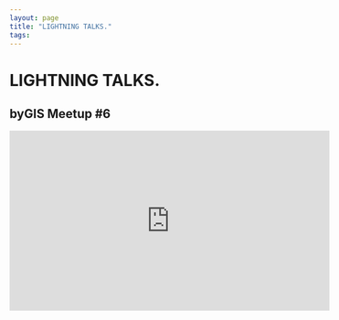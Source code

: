 ```yaml
---
layout: page
title: "LIGHTNING TALKS."
tags:
---
```



# LIGHTNING TALKS.
## byGIS Meetup #6

<iframe width="560" height="315" src="https://www.youtube.com/embed/cx1jX_FXvjw" frameborder="0" allow="accelerometer; autoplay; encrypted-media; gyroscope; picture-in-picture" allowfullscreen></iframe>
